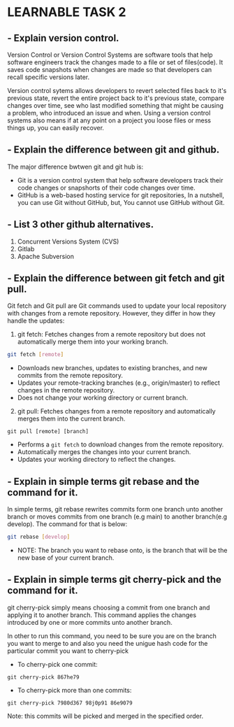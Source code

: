 # LEARNABLE TASK 2
## - Explain version control.
Version Control or Version Control Systems are software tools that help software engineers track the changes made to a file or set of files(code). It saves code snapshots when changes are made so that developers can recall specific versions later.

Version control sytems allows developers to revert selected files back to it's previous state, revert the entire project back to it's previous state, compare changes over time, see who last modified something that might be causing a problem, who introduced an issue and when. Using a version control systems also means if at any point on a project you loose files or mess things up, you can easily recover.
## - Explain the  difference between git and github.
The major difference bwtwen git and git hub is:
* Git is a version control system that help software developers track their code changes or snapshorts of their code changes over time.
* GitHub is a web-based hosting service for git repositories, In a nutshell, you can use Git without GitHub, but, You cannot use GitHub without Git.
## - List 3 other github alternatives.
1. Concurrent Versions System (CVS)
1. Gitlab
1. Apache Subversion
## - Explain the difference between git fetch and git pull.

Git fetch and Git pull are Git commands used to update your local repository with changes from a remote repository. However, they differ in how they handle the updates:

1. git fetch: Fetches changes from a remote repository but does not automatically merge them into your working branch.

```bash
git fetch [remote]
```
* Downloads new branches, updates to existing branches, and new commits from the remote repository.
* Updates your remote-tracking branches (e.g., origin/master) to reflect changes in the remote repository.
* Does not change your working directory or current branch.


2. git pull: Fetches changes from a remote repository and automatically merges them into the current branch. 
```
git pull [remote] [branch]
```
* Performs a ``git fetch`` to download changes from the remote repository.
* Automatically merges the changes into your current branch.
* Updates your working directory to reflect the changes.

## - Explain in simple terms git rebase and the command for it.
In simple terms, git rebase rewrites commits form one branch unto another branch or moves commits from one branch (e.g main) to another branch(e.g develop). The command for that is below: 
```bash
git rebase [develop]
```
* NOTE: The branch you want to rebase onto, is the branch that will be the new base of your current branch.

## - Explain in simple terms git cherry-pick and the command for it.
 git cherry-pick simply means choosing a commit from one branch and applying it to another branch. This command applies the changes introduced by one or more commits unto another branch.
 
 In other to run this command, you need to be sure you are on the branch you want to merge to and also you need the unigue hash code for the particular commit you want to cherry-pick
 * To cherry-pick one commit:
 ```
 git cherry-pick 867he79
 ```
 * To cherry-pick more than one commits:
 ```
 git cherry-pick 7980d367 98j0p91 86e9079
 ```
 Note: this commits will be picked and merged in the specified order.
